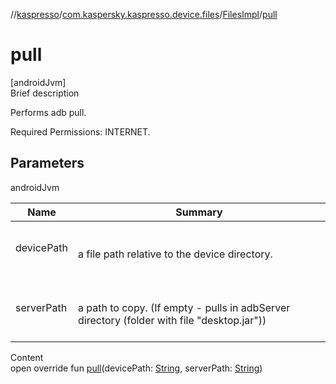 //[kaspresso](../../index.md)/[com.kaspersky.kaspresso.device.files](../index.md)/[FilesImpl](index.md)/[pull](pull.md)



# pull  
[androidJvm]  
Brief description  




Performs adb pull.



Required Permissions: INTERNET.





## Parameters  
  
androidJvm  
  
|  Name|  Summary| 
|---|---|
| devicePath| <br><br>a file path relative to the device directory.<br><br>
| serverPath| <br><br>a path to copy. (If empty - pulls in adbServer directory (folder with file "desktop.jar"))<br><br>
  
  
Content  
open override fun [pull](pull.md)(devicePath: [String](https://kotlinlang.org/api/latest/jvm/stdlib/kotlin/-string/index.html), serverPath: [String](https://kotlinlang.org/api/latest/jvm/stdlib/kotlin/-string/index.html))  



